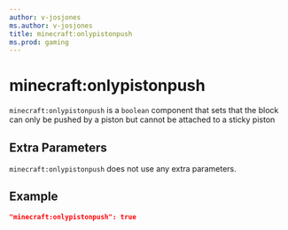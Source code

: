 ```yaml
---
author: v-josjones
ms.author: v-josjones
title: minecraft:onlypistonpush
ms.prod: gaming
---
```


# minecraft:onlypistonpush

`minecraft:onlypistonpush` is a `boolean` component that sets that the block can only be pushed by a piston but cannot be attached to a sticky piston

## Extra Parameters

`minecraft:onlypistonpush` does not use any extra parameters.

## Example

```json
"minecraft:onlypistonpush": true
```
